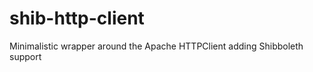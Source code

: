 shib-http-client
================

Minimalistic wrapper around the Apache HTTPClient adding Shibboleth support
